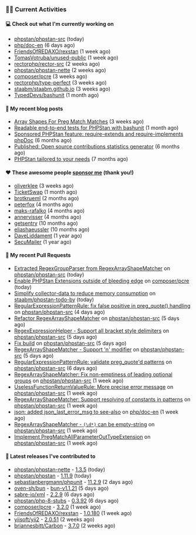 ### 👨‍💻 Current Activities


#### 💻 Check out what I'm currently working on

- [phpstan/phpstan-src](https://github.com/phpstan/phpstan-src) (today)
- [php/doc-en](https://github.com/php/doc-en) (6 days ago)
- [FriendsOfREDAXO/rexstan](https://github.com/FriendsOfREDAXO/rexstan) (1 week ago)
- [TomasVotruba/unused-public](https://github.com/TomasVotruba/unused-public) (1 week ago)
- [rectorphp/rector-src](https://github.com/rectorphp/rector-src) (2 weeks ago)
- [phpstan/phpstan-nette](https://github.com/phpstan/phpstan-nette) (2 weeks ago)
- [composer/pcre](https://github.com/composer/pcre) (3 weeks ago)
- [rectorphp/type-perfect](https://github.com/rectorphp/type-perfect) (3 weeks ago)
- [staabm/staabm.github.io](https://github.com/staabm/staabm.github.io) (3 weeks ago)
- [TypedDevs/bashunit](https://github.com/TypedDevs/bashunit) (1 month ago)


#### 📜 My recent blog posts

- [Array Shapes For Preg Match Matches](https://staabm.github.io/2024/07/05/array-shapes-for-preg-match-matches.html) (3 weeks ago)
- [Readable end-to-end tests for PHPStan with bashunit](https://staabm.github.io/2024/06/28/readable-phpstan-end-to-end-tests-with-bashunit.html) (1 month ago)
- [Sponsored PHPStan feature: require-extends and require-implements phpDoc](https://staabm.github.io/2024/01/15/phpstan-require-extends-implements.html) (6 months ago)
- [Published: Open source contributions statistics generator](https://staabm.github.io/2024/01/10/oss-contribs-published.html) (6 months ago)
- [PHPStan tailored to your needs](https://staabm.github.io/2024/01/01/phpstan-customizing.html) (7 months ago)


#### ❤️ These awesome people [sponsor me](https://github.com/sponsors/staabm) (thank you!)

- [oliverklee](https://github.com/oliverklee) (3 weeks ago)
- [TicketSwap](https://github.com/TicketSwap) (1 month ago)
- [brotkrueml](https://github.com/brotkrueml) (2 months ago)
- [peterfox](https://github.com/peterfox) (4 months ago)
- [maks-rafalko](https://github.com/maks-rafalko) (4 months ago)
- [annervisser](https://github.com/annervisser) (4 months ago)
- [getsentry](https://github.com/getsentry) (10 months ago)
- [eliashaeussler](https://github.com/eliashaeussler) (10 months ago)
- [DaveLiddament](https://github.com/DaveLiddament) (1 year ago)
- [SecuMailer](https://github.com/SecuMailer) (1 year ago)


#### 🔨 My recent Pull Requests

- [Extracted RegexGroupParser from RegexArrayShapeMatcher](https://github.com/phpstan/phpstan-src/pull/3278) on [phpstan/phpstan-src](https://github.com/phpstan/phpstan-src) (today)
- [Enable PHPStan Extensions outside of bleeding edge](https://github.com/composer/pcre/pull/31) on [composer/pcre](https://github.com/composer/pcre) (today)
- [Simplify collector-data to reduce memory consumption](https://github.com/staabm/phpstan-todo-by/pull/104) on [staabm/phpstan-todo-by](https://github.com/staabm/phpstan-todo-by) (today)
- [RegularExpressionPatternRule: fix false positive in preg_quote() handling](https://github.com/phpstan/phpstan-src/pull/3275) on [phpstan/phpstan-src](https://github.com/phpstan/phpstan-src) (4 days ago)
- [Refactor RegexArrayShapeMatcher](https://github.com/phpstan/phpstan-src/pull/3274) on [phpstan/phpstan-src](https://github.com/phpstan/phpstan-src) (5 days ago)
- [RegexExpressionHelper - Support all bracket style delimiters](https://github.com/phpstan/phpstan-src/pull/3273) on [phpstan/phpstan-src](https://github.com/phpstan/phpstan-src) (5 days ago)
- [Fix build](https://github.com/phpstan/phpstan-src/pull/3272) on [phpstan/phpstan-src](https://github.com/phpstan/phpstan-src) (5 days ago)
- [RegexArrayShapeMatcher - Support &#39;n&#39; modifier](https://github.com/phpstan/phpstan-src/pull/3271) on [phpstan/phpstan-src](https://github.com/phpstan/phpstan-src) (5 days ago)
- [RegularExpressionPatternRule: validate preg_quote&#39;d patterns](https://github.com/phpstan/phpstan-src/pull/3270) on [phpstan/phpstan-src](https://github.com/phpstan/phpstan-src) (6 days ago)
- [RegexArrayShapeMatcher: Fix non-emptiness of leading optional groups](https://github.com/phpstan/phpstan-src/pull/3267) on [phpstan/phpstan-src](https://github.com/phpstan/phpstan-src) (1 week ago)
- [UselessFunctionReturnValueRule: More precise error message](https://github.com/phpstan/phpstan-src/pull/3266) on [phpstan/phpstan-src](https://github.com/phpstan/phpstan-src) (1 week ago)
- [RegexArrayShapeMatcher: Support resolving of constants in patterns](https://github.com/phpstan/phpstan-src/pull/3265) on [phpstan/phpstan-src](https://github.com/phpstan/phpstan-src) (1 week ago)
- [json: added json_last_error_msg to see-also](https://github.com/php/doc-en/pull/3604) on [php/doc-en](https://github.com/php/doc-en) (1 week ago)
- [RegexArrayShapeMatcher - `(\d*)` can be empty-string](https://github.com/phpstan/phpstan-src/pull/3257) on [phpstan/phpstan-src](https://github.com/phpstan/phpstan-src) (1 week ago)
- [Implement PregMatchAllParameterOutTypeExtension](https://github.com/phpstan/phpstan-src/pull/3256) on [phpstan/phpstan-src](https://github.com/phpstan/phpstan-src) (1 week ago)


#### 🔭 Latest releases I've contributed to

- [phpstan/phpstan-nette](https://github.com/phpstan/phpstan-nette) - [1.3.5](https://github.com/phpstan/phpstan-nette/releases/tag/1.3.5) (today)
- [phpstan/phpstan](https://github.com/phpstan/phpstan) - [1.11.9](https://github.com/phpstan/phpstan/releases/tag/1.11.9) (today)
- [sebastianbergmann/phpunit](https://github.com/sebastianbergmann/phpunit) - [11.2.9](https://github.com/sebastianbergmann/phpunit/releases/tag/11.2.9) (2 days ago)
- [oven-sh/bun](https://github.com/oven-sh/bun) - [bun-v1.1.21](https://github.com/oven-sh/bun/releases/tag/bun-v1.1.21) (5 days ago)
- [sabre-io/xml](https://github.com/sabre-io/xml) - [2.2.9](https://github.com/sabre-io/xml/releases/tag/2.2.9) (6 days ago)
- [phpstan/php-8-stubs](https://github.com/phpstan/php-8-stubs) - [0.3.92](https://github.com/phpstan/php-8-stubs/releases/tag/0.3.92) (6 days ago)
- [composer/pcre](https://github.com/composer/pcre) - [3.2.0](https://github.com/composer/pcre/releases/tag/3.2.0) (1 week ago)
- [FriendsOfREDAXO/rexstan](https://github.com/FriendsOfREDAXO/rexstan) - [1.0.180](https://github.com/FriendsOfREDAXO/rexstan/releases/tag/1.0.180) (1 week ago)
- [yiisoft/yii2](https://github.com/yiisoft/yii2) - [2.0.51](https://github.com/yiisoft/yii2/releases/tag/2.0.51) (2 weeks ago)
- [briannesbitt/Carbon](https://github.com/briannesbitt/Carbon) - [3.7.0](https://github.com/briannesbitt/Carbon/releases/tag/3.7.0) (2 weeks ago)
